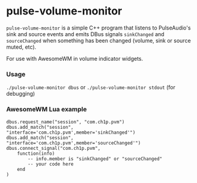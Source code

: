 # pulse-volume-monitor

`pulse-volume-monitor` is a simple C++ program that listens to PulseAudio's sink and source events and emits DBus signals `sinkChanged` and `sourceChanged` when something has been changed (volume, sink or source muted, etc).

For use with AwesomeWM in volume indicator widgets.

### Usage
`./pulse-volume-monitor dbus` or `./pulse-volume-monitor stdout` (for debugging)

### AwesomeWM Lua example

```
dbus.request_name("session", "com.ch1p.pvm")
dbus.add_match("session", "interface='com.ch1p.pvm',member='sinkChanged'")
dbus.add_match("session", "interface='com.ch1p.pvm',member='sourceChanged'")
dbus.connect_signal("com.ch1p.pvm", 
    function(info)
        -- info.member is "sinkChanged" or "sourceChanged"
        -- your code here
    end
)
```
